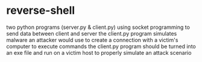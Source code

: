 # reverse-shell
two python programs (server.py & client.py) using socket programming to send data between client and server
the client.py program simulates malware an attacker would use to create a connection with a victim's computer to execute commands
the client.py program should be turned into an exe file and run on a victim host to properly simulate an attack scenario
